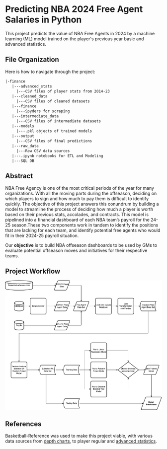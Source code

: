 # Predicting NBA 2024 Free Agent Salaries in Python

This project predicts the value of NBA Free Agents in 2024 by a machine learning (ML) model trained on the player's previous year basic and advanced statistics.

## File Organization

Here is how to navigate through the project:

```
|-finance
   |---advanced_stats
     |---CSV files of player stats from 2014-23
   |---cleaned_data
     |---CSV files of cleaned datasets
   |---finance
     |---Spyders for scraping
   |---intermediate_data
     |---CSV files of intermediate datasets
   |---models
     |---.pkl objects of trained models
   |---output
     |---CSV files of final predictions
   |---raw_data
     |---Raw CSV data sources
   |---.ipynb notebooks for ETL and Modeling
   |---SQL DB
```

## Abstract

NBA Free Agency is one of the most critical periods of the year for many organizations. With all the moving parts during the offseason, deciding on which players to sign and how much to pay them is difficult to identify quickly. The objective of this project answers this conundrum by building a model to streamline the process of deciding how much a player is worth based on their previous stats, accolades, and contracts. This model is pipelined into a financial dashboard of each NBA team’s payroll for the 24-25 season.These two components work in tandem to identify the positions that are lacking for each team, and identify potential free agents who would fit in their 2024-25 payroll situation.

Our **objective** is to build NBA offseason dashboards to be used by GMs to evaluate potential offseason moves and initiatives for their respective teams.

## Project Workflow

![The technical processes for this project](./images/data_architecture.png)


## References

Basketball-Reference was used to make this project viable, with various data sources from [depth charts](https://www.basketball-reference.com/teams/ATL/2024_depth.html), to player regular and [advanced statistics](https://www.basketball-reference.com/leagues/NBA_2024_per_game.html).
